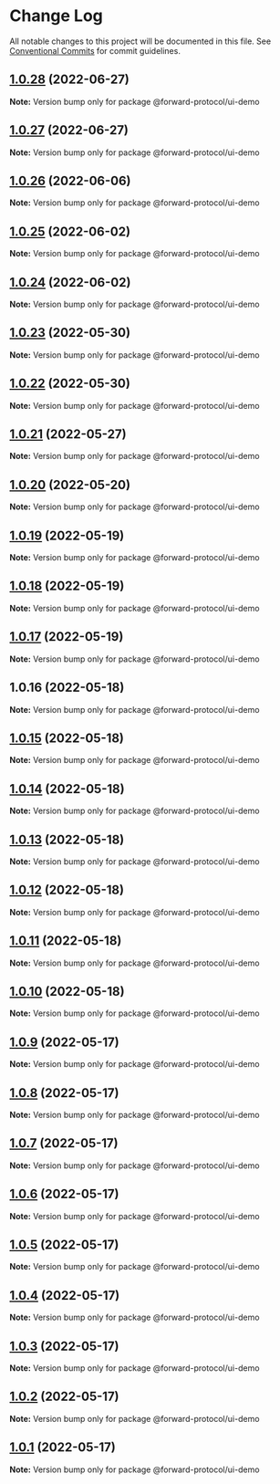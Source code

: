 # Change Log

All notable changes to this project will be documented in this file.
See [Conventional Commits](https://conventionalcommits.org) for commit guidelines.

## [1.0.28](https://github.com/Forward-Protocol/forward-design-system/compare/@forward-protocol/ui-demo@1.0.27...@forward-protocol/ui-demo@1.0.28) (2022-06-27)

**Note:** Version bump only for package @forward-protocol/ui-demo





## [1.0.27](https://github.com/Forward-Protocol/forward-design-system/compare/@forward-protocol/ui-demo@1.0.26...@forward-protocol/ui-demo@1.0.27) (2022-06-27)

**Note:** Version bump only for package @forward-protocol/ui-demo





## [1.0.26](https://github.com/Forward-Protocol/forward-design-system/compare/@forward-protocol/ui-demo@1.0.25...@forward-protocol/ui-demo@1.0.26) (2022-06-06)

**Note:** Version bump only for package @forward-protocol/ui-demo





## [1.0.25](https://github.com/Forward-Protocol/forward-design-system/compare/@forward-protocol/ui-demo@1.0.24...@forward-protocol/ui-demo@1.0.25) (2022-06-02)

**Note:** Version bump only for package @forward-protocol/ui-demo





## [1.0.24](https://github.com/Forward-Protocol/forward-design-system/compare/@forward-protocol/ui-demo@1.0.23...@forward-protocol/ui-demo@1.0.24) (2022-06-02)

**Note:** Version bump only for package @forward-protocol/ui-demo





## [1.0.23](https://github.com/Forward-Protocol/forward-design-system/compare/@forward-protocol/ui-demo@1.0.22...@forward-protocol/ui-demo@1.0.23) (2022-05-30)

**Note:** Version bump only for package @forward-protocol/ui-demo





## [1.0.22](https://github.com/Forward-Protocol/forward-design-system/compare/@forward-protocol/ui-demo@1.0.21...@forward-protocol/ui-demo@1.0.22) (2022-05-30)

**Note:** Version bump only for package @forward-protocol/ui-demo





## [1.0.21](https://github.com/Forward-Protocol/forward-design-system/compare/@forward-protocol/ui-demo@1.0.20...@forward-protocol/ui-demo@1.0.21) (2022-05-27)

**Note:** Version bump only for package @forward-protocol/ui-demo





## [1.0.20](https://github.com/Forward-Protocol/forward-design-system/compare/@forward-protocol/ui-demo@1.0.17...@forward-protocol/ui-demo@1.0.20) (2022-05-20)

**Note:** Version bump only for package @forward-protocol/ui-demo





## [1.0.19](https://github.com/Forward-Protocol/forward-design-system/compare/@forward-protocol/ui-demo@1.0.18...@forward-protocol/ui-demo@1.0.19) (2022-05-19)

**Note:** Version bump only for package @forward-protocol/ui-demo





## [1.0.18](https://github.com/Forward-Protocol/forward-design-system/compare/@forward-protocol/ui-demo@1.0.17...@forward-protocol/ui-demo@1.0.18) (2022-05-19)

**Note:** Version bump only for package @forward-protocol/ui-demo





## [1.0.17](https://github.com/Forward-Protocol/forward-design-system/compare/@forward-protocol/ui-demo@1.0.16...@forward-protocol/ui-demo@1.0.17) (2022-05-19)

**Note:** Version bump only for package @forward-protocol/ui-demo





## 1.0.16 (2022-05-18)

**Note:** Version bump only for package @forward-protocol/ui-demo





## [1.0.15](https://github.com/Forward-Protocol/forward-design-system/compare/@forward-protocol/ui-demo@1.0.14...@forward-protocol/ui-demo@1.0.15) (2022-05-18)

**Note:** Version bump only for package @forward-protocol/ui-demo





## [1.0.14](https://github.com/Forward-Protocol/forward-design-system/compare/@forward-protocol/ui-demo@1.0.13...@forward-protocol/ui-demo@1.0.14) (2022-05-18)

**Note:** Version bump only for package @forward-protocol/ui-demo





## [1.0.13](https://github.com/Forward-Protocol/forward-design-system/compare/@forward-protocol/ui-demo@1.0.12...@forward-protocol/ui-demo@1.0.13) (2022-05-18)

**Note:** Version bump only for package @forward-protocol/ui-demo





## [1.0.12](https://github.com/Forward-Protocol/forward-design-system/compare/@forward-protocol/ui-demo@1.0.11...@forward-protocol/ui-demo@1.0.12) (2022-05-18)

**Note:** Version bump only for package @forward-protocol/ui-demo





## [1.0.11](https://github.com/Forward-Protocol/forward-design-system/compare/@forward-protocol/ui-demo@1.0.10...@forward-protocol/ui-demo@1.0.11) (2022-05-18)

**Note:** Version bump only for package @forward-protocol/ui-demo





## [1.0.10](https://github.com/Forward-Protocol/forward-design-system/compare/@forward-protocol/ui-demo@1.0.9...@forward-protocol/ui-demo@1.0.10) (2022-05-18)

**Note:** Version bump only for package @forward-protocol/ui-demo





## [1.0.9](https://github.com/Forward-Protocol/forward-design-system/compare/@forward-protocol/ui-demo@1.0.8...@forward-protocol/ui-demo@1.0.9) (2022-05-17)

**Note:** Version bump only for package @forward-protocol/ui-demo





## [1.0.8](https://github.com/Forward-Protocol/forward-design-system/compare/@forward-protocol/ui-demo@1.0.7...@forward-protocol/ui-demo@1.0.8) (2022-05-17)

**Note:** Version bump only for package @forward-protocol/ui-demo





## [1.0.7](https://github.com/Forward-Protocol/forward-design-system/compare/@forward-protocol/ui-demo@1.0.6...@forward-protocol/ui-demo@1.0.7) (2022-05-17)

**Note:** Version bump only for package @forward-protocol/ui-demo





## [1.0.6](https://github.com/Forward-Protocol/forward-design-system/compare/@forward-protocol/ui-demo@1.0.5...@forward-protocol/ui-demo@1.0.6) (2022-05-17)

**Note:** Version bump only for package @forward-protocol/ui-demo





## [1.0.5](https://github.com/Forward-Protocol/forward-design-system/compare/@forward-protocol/ui-demo@1.0.4...@forward-protocol/ui-demo@1.0.5) (2022-05-17)

**Note:** Version bump only for package @forward-protocol/ui-demo





## [1.0.4](https://github.com/Forward-Protocol/forward-design-system/compare/@forward-protocol/ui-demo@1.0.3...@forward-protocol/ui-demo@1.0.4) (2022-05-17)

**Note:** Version bump only for package @forward-protocol/ui-demo





## [1.0.3](https://github.com/Forward-Protocol/forward-design-system/compare/@forward-protocol/ui-demo@1.0.2...@forward-protocol/ui-demo@1.0.3) (2022-05-17)

**Note:** Version bump only for package @forward-protocol/ui-demo





## [1.0.2](https://github.com/Forward-Protocol/forward-design-system/compare/@forward-protocol/ui-demo@1.0.1...@forward-protocol/ui-demo@1.0.2) (2022-05-17)

**Note:** Version bump only for package @forward-protocol/ui-demo





## [1.0.1](https://github.com/Forward-Protocol/forward-design-system/compare/@forward-protocol/ui-demo@1.0.0...@forward-protocol/ui-demo@1.0.1) (2022-05-17)

**Note:** Version bump only for package @forward-protocol/ui-demo

